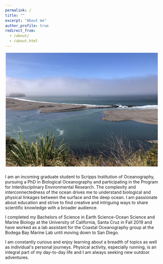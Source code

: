 ```yaml
---
permalink: /
title: ""
excerpt: "About me"
author_profile: true
redirect_from: 
  - /about/
  - /about.html
---
```


<center>
    <div style="width:500px; height:400px">
<img src="/images/Jenner_RR_Mouth.jpg"/>
    </div>
</center>
I am an incoming graduate student to Scripps Institution of Oceanography, pursuing a PhD in Biological Oceanography and participating in the Program for Interdisciplinary Environmental Research. The complexity and interconnectedness of the ocean drives me to understand biological and physical linkages between the surface and the deep ocean. I am passionate about education and strive to find creative and intriguing ways to share scientific knowledge with a broader audience.

I completed my Bachelors of Science in Earth Science-Ocean Science and Marine Biology at the University of California, Santa Cruz in Fall 2019 and have worked as a lab assistant for the Coastal Oceanography group at the Bodega Bay Marine Lab until moving down to San Diego.

I am constantly curious and enjoy learning about a breadth of topics as well as individual's personal journeys. Physical activity, especially running, is an integral part of my day-to-day life and I am always seeking new outdoor adventures. 
